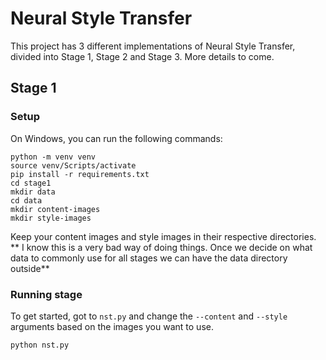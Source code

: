 # Neural Style Transfer

This project has 3 different implementations of Neural Style Transfer, divided into Stage 1, Stage 2 and Stage 3. More details to come.

## Stage 1

### Setup

On Windows, you can run the following commands:

    python -m venv venv
    source venv/Scripts/activate
    pip install -r requirements.txt
    cd stage1
    mkdir data
    cd data
    mkdir content-images
    mkdir style-images

Keep your content images and style images in their respective directories. ** I know this is a very bad way of doing things. Once we decide on what data to commonly use for all stages we can have the data directory outside**

### Running stage 
To get started, got to ``nst.py`` and change the ``--content`` and ``--style`` arguments based on the images you want to use. 

    python nst.py

